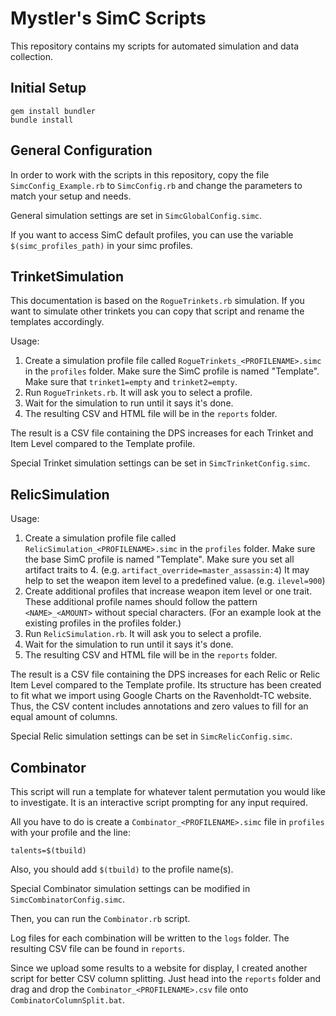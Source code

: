 Mystler's SimC Scripts
======================

This repository contains my scripts for automated simulation and data collection.

## Initial Setup

```
gem install bundler
bundle install
```

## General Configuration

In order to work with the scripts in this repository, copy the file `SimcConfig_Example.rb`
to `SimcConfig.rb` and change the parameters to match your setup and needs.

General simulation settings are set in `SimcGlobalConfig.simc`.

If you want to access SimC default profiles, you can use the variable `$(simc_profiles_path)`
in your simc profiles.

## TrinketSimulation

This documentation is based on the `RogueTrinkets.rb` simulation. If you want to simulate
other trinkets you can copy that script and rename the templates accordingly.

Usage:
1. Create a simulation profile file called `RogueTrinkets_<PROFILENAME>.simc` in the
   `profiles` folder.
   Make sure the SimC profile is named "Template".
   Make sure that `trinket1=empty` and `trinket2=empty`.
2. Run `RogueTrinkets.rb`. It will ask you to select a profile.
3. Wait for the simulation to run until it says it's done.
4. The resulting CSV and HTML file will be in the `reports` folder.

The result is a CSV file containing the DPS increases for each Trinket and Item Level
compared to the Template profile.

Special Trinket simulation settings can be set in `SimcTrinketConfig.simc`.

## RelicSimulation

Usage:
1. Create a simulation profile file called `RelicSimulation_<PROFILENAME>.simc` in the
   `profiles` folder.
   Make sure the base SimC profile is named "Template".
   Make sure you set all artifact traits to 4. (e.g. `artifact_override=master_assassin:4`)
   It may help to set the weapon item level to a predefined value. (e.g. `ilevel=900`)
2. Create additional profiles that increase weapon item level or one trait. These additional
   profile names should follow the pattern `<NAME>_<AMOUNT>` without special characters.
   (For an example look at the existing profiles in the profiles folder.)
3. Run `RelicSimulation.rb`. It will ask you to select a profile.
4. Wait for the simulation to run until it says it's done.
5. The resulting CSV and HTML file will be in the `reports` folder.

The result is a CSV file containing the DPS increases for each Relic or Relic Item Level
compared to the Template profile. Its structure has been created to fit what we import
using Google Charts on the Ravenholdt-TC website. Thus, the CSV content includes annotations
and zero values to fill for an equal amount of columns.

Special Relic simulation settings can be set in `SimcRelicConfig.simc`.

## Combinator

This script will run a template for whatever talent permutation you would like to
investigate. It is an interactive script prompting for any input required.

All you have to do is create a `Combinator_<PROFILENAME>.simc` file in `profiles` with
your profile and the line:
```
talents=$(tbuild)
```

Also, you should add `$(tbuild)` to the profile name(s).

Special Combinator simulation settings can be modified in `SimcCombinatorConfig.simc`.

Then, you can run the `Combinator.rb` script.

Log files for each combination will be written to the `logs` folder. The resulting CSV
file can be found in `reports`.

Since we upload some results to a website for display, I created another
script for better CSV column splitting. Just head into the `reports` folder and
drag and drop the `Combinator_<PROFILENAME>.csv` file onto `CombinatorColumnSplit.bat`.

